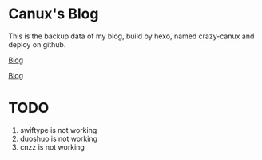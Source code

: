 # Canux's Blog

This is the backup data of my blog, build by hexo, named crazy-canux and deploy on github.

[Blog](http://crazy-canux.github.io/)

[Blog](http://canuxcheng.com)

# TODO

1. swiftype is not working
2. duoshuo is not working
3. cnzz is not working
